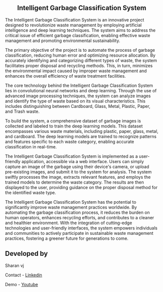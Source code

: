 <h2><center> Intelligent Garbage Classification System </center></h2>

The Intelligent Garbage Classification System is an innovative project designed to revolutionize waste management by employing artificial intelligence and deep learning techniques. The system aims to address the critical issue of efficient garbage classification, enabling effective waste management and promoting environmental sustainability.

The primary objective of the project is to automate the process of garbage classification, reducing human error and optimizing resource allocation. By accurately identifying and categorizing different types of waste, the system facilitates proper disposal and recycling methods. This, in turn, minimizes the environmental impact caused by improper waste management and enhances the overall efficiency of waste treatment facilities.

The core technology behind the Intelligent Garbage Classification System lies in convolutional neural networks and deep learning. Through the use of advanced image processing techniques, the system can analyze images and identify the type of waste based on its visual characteristics. This includes distinguishing between Cardboard, Glass, Metal, Plastic, Paper, and Trash waste.

To build the system, a comprehensive dataset of garbage images is collected and labeled to train the deep learning models. This dataset encompasses various waste materials, including plastic, paper, glass, metal, and cardboard. The deep learning models are trained to recognize patterns and features specific to each waste category, enabling accurate classification in real-time.

The Intelligent Garbage Classification System is implemented as a user-friendly application, accessible via a web interface. Users can simply capture an image of the garbage using their device's camera, or upload pre-existing images, and submit it to the system for analysis. The system swiftly processes the image, extracts relevant features, and employs the trained models to determine the waste category. The results are then displayed to the user, providing guidance on the proper disposal method for the identified waste type.

The Intelligent Garbage Classification System has the potential to significantly improve waste management practices worldwide. By automating the garbage classification process, it reduces the burden on human operators, enhances recycling efforts, and contributes to a cleaner and healthier environment. With the integration of cutting-edge technologies and user-friendly interfaces, the system empowers individuals and communities to actively participate in sustainable waste management practices, fostering a greener future for generations to come.

<h2> Developed by </h2>
Sharan vj 

Contact - <a href="www.linkedin.com/in/sharan-vj"> Linkedin</a>

Demo - <a href="https://youtu.be/glW_EfoHDAg"> Youtube </a>
